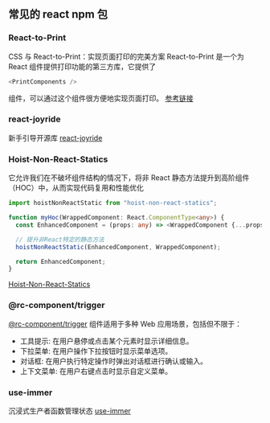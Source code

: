 ## 常见的 react npm 包

### React-to-Print

CSS 与 React-to-Print：实现页面打印的完美方案
React-to-Print 是一个为 React 组件提供打印功能的第三方库，它提供了

```js
<PrintComponents />
```

组件，可以通过这个组件很方便地实现页面打印。
[参考链接](https://www.python100.com/html/57535.html)

### react-joyride

新手引导开源库
[react-joyride](https://github.com/gilbarbara/react-joyride)

### Hoist-Non-React-Statics

它允许我们在不破坏组件结构的情况下，将非 React 静态方法提升到高阶组件（HOC）中，从而实现代码复用和性能优化

```ts
import hoistNonReactStatic from "hoist-non-react-statics";

function myHoc(WrappedComponent: React.ComponentType<any>) {
  const EnhancedComponent = (props: any) => <WrappedComponent {...props} />;

  // 提升非React特定的静态方法
  hoistNonReactStatic(EnhancedComponent, WrappedComponent);

  return EnhancedComponent;
}
```

[Hoist-Non-React-Statics](https://github.com/mridgway/hoist-non-react-statics#readme)

### @rc-component/trigger

[@rc-component/trigger](https://github.com/react-component/trigger) 组件适用于多种 Web 应用场景，包括但不限于：

- 工具提示: 在用户悬停或点击某个元素时显示详细信息。
- 下拉菜单: 在用户操作下拉按钮时显示菜单选项。
- 对话框: 在用户执行特定操作时弹出对话框进行确认或输入。
- 上下文菜单: 在用户右键点击时显示自定义菜单。

### use-immer

沉浸式生产者函数管理状态
[use-immer](https://github.com/immerjs/use-immer#readme)
